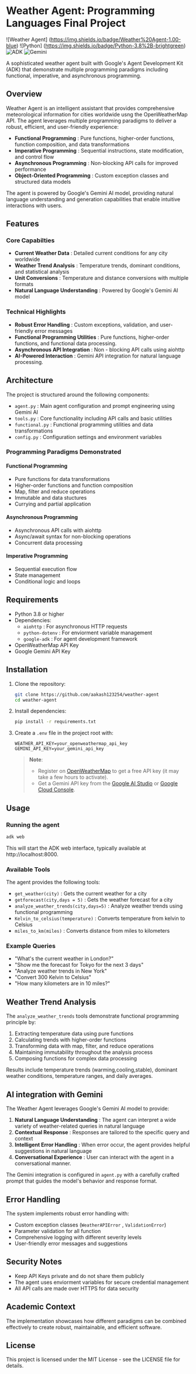 # Weather Agent: Programming Languages Final Project 

![Weather Agent] (https://img.shields.io/badge/Weather%20Agent-1.00-blue)
![Python] (https://img.shields.io/badge/Python-3.8%2B-brightgreen)
![ADK](https://img.shields.io/badge/Google%20ADK-Latest-orange)
![Gemini](https://img.shields.io/badge/Gemini%20API-2.5-purple)

A sophisticated weather agent built with Google's Agent Development Kit
(ADK) that demonstrate multiple programming paradigms including functional, imperative, and asynchronous programming. 

## Overview 

Weather Agent is an intelligent assistant that provides comprehensive meteorological information for cities worldwide usng the OpenWeatherMap
API. The agent leverages multiple programming paradigms to deliver a robust, efficient, and user-friendly experience:

- **Functional Programming** : Pure functions, higher-order functions, function composition, and data transformations
- **Imperative Programming** : Sequential instructions, state modification, and control flow
- **Asynchronous Programming** : Non-blocking API calls for improved performance
- **Object-Oriented Programming** : Custom exception classes and structured data models

The agent is powered by Google's Gemini AI model, providing natural language understanding and generation capabilities that enable intuitive
interactions with users. 

## Features 

### Core Capabilties 

- **Current Weather Data** : Detailed current conditions for any city 
worldwide
- **Weather Trend Analysis** : Temperature trends, dominant conditions,
and statistical analysis
- **Unit Conversions** : Temperature and distance conversions with multiple formats 
- **Natural Language Understanding** : Powered by Google's Gemini AI model

### Technical Highlights

- **Robust Error Handling** : Custom exceptions, validation, and user-friendly error messages
- **Functional Programming Utilities** : Pure functions, higher-order functions, and functional data processing.
- **Asynchronous API Integration** : Non - blocking API calls using aiohttp
- **AI-Powered Interaction** : Gemini API integration for natural language processing.

## Architecture 

The project is structured around the following components:

- `agent.py` : Main agent configuration and prompt engineering using Gemini AI
- `tools.py` : Core functionality including API calls and basic utilities
- `functional.py` : Functional programming utilities and data transformations
- `config.py` : Configuration settings and environment variables

### Programming Paradigms Demonstrated

#### Functional Programming 
- Pure functions for data transformations 
- Higher-order functions and function composition 
- Map, filter and reduce operations 
- Immutable and data stuctures 
- Currying and partial application 

#### Asynchronous Programming 
- Asynchronous API calls with aiohttp 
- Async/await syntax for non-blocking operations 
- Concurrent data processing 

#### Imperative Programming 
- Sequential execution flow 
- State management 
- Conditional logic and loops 

## Requirements 

- Python 3.8 or higher 
- Dependencies:
    - `aiohttp` : For asynchronous HTTP requests
    - `python-dotenv` : For enviorment variable management 
    - `google-adk` : For agent development framework 
- OpenWeatherMap API Key 
- Google Gemini API Key 

## Installation 

1. Clone the repository:
   ```bash
   git clone https://github.com/aakash123254/weather-agent
   cd weather-agent 
   ```
2. Install dependencies:
   ```bash
   pip install -r requirements.txt
   ```
3. Create a `.env` file in the project root with:
   ```
   WEATHER_API_KEY=your_openweathermap_api_key
   GEMINI_API_KEY=your_gemini_api_key
   ```
     > **Note**: 
   > - Register on [OpenWeatherMap](https://openweathermap.org/) to get a free API key (it may take a few hours to activate).
   > - Get a Gemini API key from the [Google AI Studio](https://ai.google.dev/) or [Google Cloud Console](https://console.cloud.google.com/).

## Usage 

### Running the agent 

```bash
adk web
```

This will start the ADK web interface, typically available at  http://localhost:8000.

### Available Tools

The agent provides the following tools:

- `get_weather(city)` : Gets the current weather for a city 
- `getforecast(city,days = 5)` : Gets the weather forecast for a city 
- `analyze_weather_trends(city,days=5)` : Analyze weather trends using functional programming 
- `Kelvin_to_celsius(temperature)` : Converts temperature from kelvin to 
Celsius
- `miles_to_km(miles)` : Converts distance from miles to kilometers

### Example Queries 

- "What's the current weather in London?"
- "Show me the forecast for Tokyo for the next 3 days"
- "Analyze weather trends in New York"
- "Convert 300 Kelvin to Celsius"
- "How many kilometers are in 10 miles?"

## Weather Trend Analysis 

The `analyze_weather_trends` tools demonstrate functional programming principle by:

1. Extracting temperature data using pure functions 
2. Calculating trends with higher-order functions 
3. Transforming data with map, filter, and reduce operations 
4. Maintaining immutability throughout the analysis process 
5. Composing functions for complex data processing 

Results include temperature trends (warming,cooling,stable), dominant weather conditions, temperature ranges, and daily averages. 

## AI integration with Gemini 
The Weather Agent leverages Google's Gemini AI model to provide:

1. **Natural Language Understanding** : The agent can interpret a wide variety of weather-related queries in natural language 
2. **Contextual Response** : Responses are tailored to the specific query and context
3. **Intelligent Error Handling** : When error occur, the agent provides helpful suggestions in natural language
4. **Conversational Experience** : User can interact with the agent in a conversational manner. 

The Gemini integration is configured in `agent.py` with a carefully crafted prompt that guides the model's behavior and response format.

## Error Handling

The system implements robust error handling with: 

- Custom exception classes (`WeatherAPIError` , `ValidationError`)
- Parameter validation for all function 
- Comprehensive logging with different severity levels 
- User-friendly error messages and suggestions 

## Security Notes 

- Keep API Keys private and do not share them publicly 
- The agent uses enviorment variables for secure credential management 
- All API calls are made over HTTPS for data security 

## Academic Context 

The implementation showcases how different paradigms can be combined effectively to create robust, maintainable, and efficient software.

## License

This project is licensed under the MIT License - see the LICENSE file for details.